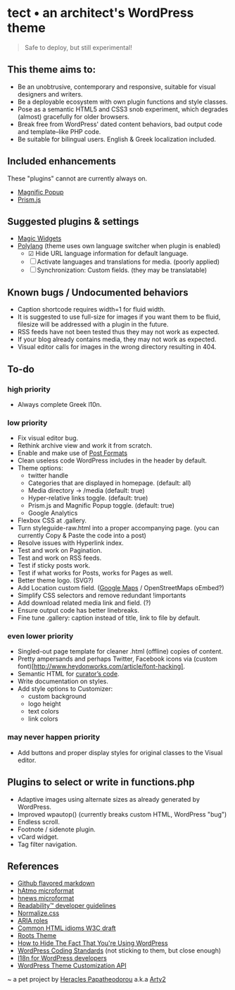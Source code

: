 tect • an architect's WordPress theme
===================================

> Safe to deploy, but still experimental!


This theme aims to:
-----------------------------------
* Be an unobtrusive, contemporary and responsive, suitable for visual designers and writers.
* Be a deployable ecosystem with own plugin functions and style classes.
* Pose as a semantic HTML5 and CSS3 snob experiment, which degrades (almost) gracefully for older browsers.
* Break free from WordPress' dated content behaviors, bad output code and template–like PHP code.
* Be suitable for bilingual users. English & Greek localization included.

Included enhancements
-----------------------------------
These "plugins" cannot are currently always on.
* [Magnific Popup](https://github.com/dimsemenov/Magnific-Popup)
* [Prism.js](http://www.prismjs.com)

Suggested plugins & settings
-----------------------------------
* [Magic Widgets](http://wordpress.org/plugins/magic-widgets/)
* [Polylang](http://wordpress.org/plugins/polylang/) (theme uses own language switcher when plugin is enabled)
	* ☑ Hide URL language information for default language.
	* ☐ Activate languages and translations for media. (poorly applied)
	* ☐ Synchronization: Custom fields. (they may be translatable)

Known bugs / Undocumented behaviors
-----------------------------------
* Caption shortcode requires width=1 for fluid width.
* It is suggested to use full-size for images if you want them to be fluid, filesize will be addressed with a plugin in the future.
* RSS feeds have not been tested thus they may not work as expected.
* If your blog already contains media, they may not work as expected.
* Visual editor calls for images in the wrong directory resulting in 404.


To-do
-----------------------------------

### high priority
* Always complete Greek l10n.

### low priority
* Fix visual editor bug.
* Rethink archive view and work it from scratch.
* Enable and make use of [Post Formats](http://codex.wordpress.org/Post_Formats)
* Clean useless code WordPress includes in the header by default.
* Theme options:
	* twitter handle
	* Categories that are displayed in homepage. (default: all)
	* Media directory → /media (default: true)
	* Hyper-relative links toggle. (default: true)
	* Prism.js and Magnific Popup toggle. (default: true)
	* Google Analytics
* Flexbox CSS at .gallery.
* Turn styleguide-raw.html into a proper accompanying page. (you can currently Copy & Paste the code into a post)
* Resolve issues with Hyperlink index.
* Test and work on Pagination.
* Test and work on RSS feeds.
* Test if sticky posts work.
* Test if what works for Posts, works for Pages as well.
* Better theme logo. (SVG?)
* Add Location custom field. ([Google Maps](http://bigsaturday.net/oembed-google-maps-wordpress/) / OpenStreetMaps oEmbed?)
* Simplify CSS selectors and remove redundant !importants
* Add download related media link and field. (?)
* Ensure output code has better linebreaks.
* Fine tune .gallery: caption instead of title, link to file by default.

### even lower priority
* Singled-out page template for cleaner .html (offline) copies of content.
* Pretty ampersands and perhaps Twitter, Facebook icons via (custom font)[http://www.heydonworks.com/article/font-hacking].
* Semantic HTML for [curator’s code](http://www.brainpickings.org/index.php/2012/03/09/curators-code/).
* Write documentation on styles.
* Add style options to Customizer:
	* custom background
	* logo height
	* text colors
	* link colors

### may never happen priority
* Add buttons and proper display styles for original classes to the Visual editor.


Plugins to select or write in functions.php
-----------------------------------
* Adaptive images using alternate sizes as already generated by WordPress.
* Improved wpautop() (currently breaks custom HTML, WordPress "bug")
* Endless scroll.
* Footnote / sidenote plugin.
* vCard widget.
* Tag filter navigation.


References
-----------------------------------
* [Github flavored markdown](https://help.github.com/articles/github-flavored-markdown)
* [hAtmo microformat](http://microformats.org/wiki/hAtom)
* [hnews microformat](http://microformats.org/wiki/hnews)
* [Readability™ developer guidelines](http://www.readability.com/developers/guidelines)
* [Normalize.css](http://necolas.github.io/normalize.css/)
* [ARIA roles](http://alistapart.com/article/aria-and-progressive-enhancement)
* [Common HTML idioms W3C draft](http://www.w3.org/html/wg/drafts/html/master/common-idioms.html#footnotes)
* [Roots Theme](http://roots.io/)
* [How to Hide The Fact That You're Using WordPress](http://benword.com/how-to-hide-that-youre-using-wordpress/)
* [WordPress Coding Standards](http://codex.wordpress.org/WordPress_Coding_Standards) (not sticking to them, but close enough)
* [I18n for WordPress developers](http://codex.wordpress.org/I18n_for_WordPress_Developers)
* [WordPress Theme Customization API](https://codex.wordpress.org/Theme_Customization_API)


~ a pet project by [Heracles Papatheodorou](http://archi.tect.gr) a.k.a [Arty2](http://www.twitter.com/Arty2)